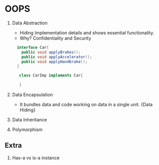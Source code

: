 # OOPS

1. Data Abstraction
    - Hiding Implementation details and shows essential functionality.
    - Why? Confidentiality and Security

   ``` java
     interface Car{
       public void applyBrakes();
       public void applyAccelerator();
       public void applyHandbrake();
     }

      class CarImp implements Car{
      
      }
   ```

2. Data Encapsulation
   - It bundles data and code working on data in a single unit. {Data Hiding}

3. Data Inheritance

4. Polymorphism

## Extra

1. Has-a vs is-a instance
